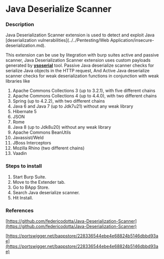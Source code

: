 # **Java Deserialize Scanner**

### **Description**

Java Deserialization Scanner extension is used to detect and exploit Java [deserialization vulnerabilities](../../Pentesting/Web Application/insecure-deserialization.md).&#x20;

This extension can be use by Iitegration with burp suites active and passive scanner, Java Deserialization Scanner extension uses custom payloads generated by [**ysoserial**](https://github.com/frohoff/ysoserial) tool. Passive Java deserialize scanner checks for serialize Java objects in the HTTP request, And Active Java deserialize scanner checks for weak deserialization functions in conjunction with weak libraries like&#x20;

1. Apache Commons Collections 3 (up to 3.2.1), with five different chains
2. Apache Commons Collections 4 (up to 4.4.0), with two different chains
3. Spring (up to 4.2.2), with two different chains
4. Java 6 and Java 7 (up to Jdk7u21) without any weak library
5. Hibernate 5
6. JSON
7. Rome
8. Java 8 (up to Jdk8u20) without any weak library
9. Apache Commons BeanUtils
10. Javassist/Weld
11. JBoss Interceptors
12. Mozilla Rhino (two different chains)
13. Vaadin

### **Steps to install**

1. Start Burp Suite.
2. Move to the Extender tab.
3. Go to BApp Store.
4. Search Java deserialize scanner.
5. Hit Install.

### **References**

[https://github.com/federicodotta/Java-Deserialization-Scanner](https://github.com/federicodotta/Java-Deserialization-Scanner)

[https://portswigger.net/bappstore/228336544ebe4e68824b5146dbbd93ae](https://portswigger.net/bappstore/228336544ebe4e68824b5146dbbd93ae)
